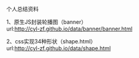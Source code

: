 
个人总结资料

1、原生JS封装轮播图（banner）<br/>
url:http://cyl-zf.github.io/data/banner/banner.html

2、css实现34种形状（shape.html）<br/>
url:http://cyl-zf.github.io/data/shape.html
